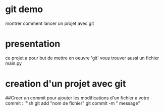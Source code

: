 # git demo

montrer comment lancer un projet avec git
# presentation
ce projet a pour but de mettre en oeuvre 'git'
vous trouver aussi un fichier main.py


# creation d'un projet avec git





##Creer un commit 
pour ajouter les modifications d'un fichier à votre commit :
'''sh
git add "nom de fichier"
git commit -m " message"